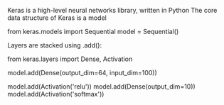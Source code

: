Keras is a high-level neural networks library, written in Python 
The core data structure of Keras is a model

from keras.models import Sequential
model = Sequential()

Layers are stacked using .add():

from keras.layers import Dense, Activation

model.add(Dense(output_dim=64, input_dim=100))

model.add(Activation('relu'))
model.add(Dense(output_dim=10))
model.add(Activation('softmax'))

